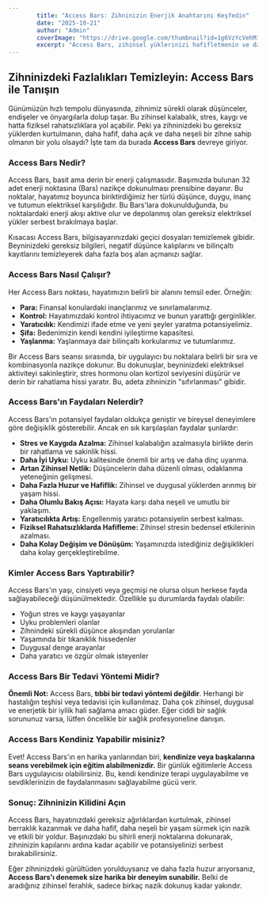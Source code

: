 ```yaml
---
        title: "Access Bars: Zihninizin Enerjik Anahtarını Keşfedin"
        date: "2025-10-21"
        author: "Admin"
        coverImage: "https://drive.google.com/thumbnail?id=1g6VzYcVehM1nvw154phVrxUG-TWfhYlg&sz=w1000"
        excerpt: "Access Bars, zihinsel yüklerinizi hafifletmenin ve daha huzurlu bir yaşam sürmenin anahtarıdır."
---
```

        
## Zihninizdeki Fazlalıkları Temizleyin: Access Bars ile Tanışın

Günümüzün hızlı tempolu dünyasında, zihnimiz sürekli olarak düşünceler, endişeler ve önyargılarla dolup taşar. Bu zihinsel kalabalık, stres, kaygı ve hatta fiziksel rahatsızlıklara yol açabilir. Peki ya zihninizdeki bu gereksiz yüklerden kurtulmanın, daha hafif, daha açık ve daha neşeli bir zihne sahip olmanın bir yolu olsaydı? İşte tam da burada **Access Bars** devreye giriyor.

### Access Bars Nedir?

Access Bars, basit ama derin bir enerji çalışmasıdır. Başımızda bulunan 32 adet enerji noktasına (Bars) nazikçe dokunulması prensibine dayanır. Bu noktalar, hayatımız boyunca biriktirdiğimiz her türlü düşünce, duygu, inanç ve tutumun elektriksel karşılığıdır. Bu Bars'lara dokunulduğunda, bu noktalardaki enerji akışı aktive olur ve depolanmış olan gereksiz elektriksel yükler serbest bırakılmaya başlar.

Kısacası Access Bars, bilgisayarınızdaki geçici dosyaları temizlemek gibidir. Beyninizdeki gereksiz bilgileri, negatif düşünce kalıplarını ve bilinçaltı kayıtlarını temizleyerek daha fazla boş alan açmanızı sağlar.

### Access Bars Nasıl Çalışır?

Her Access Bars noktası, hayatımızın belirli bir alanını temsil eder. Örneğin:

*   **Para:** Finansal konulardaki inançlarımız ve sınırlamalarımız.
*   **Kontrol:** Hayatımızdaki kontrol ihtiyacımız ve bunun yarattığı gerginlikler.
*   **Yaratıcılık:** Kendimizi ifade etme ve yeni şeyler yaratma potansiyelimiz.
*   **Şifa:** Bedenimizin kendi kendini iyileştirme kapasitesi.
*   **Yaşlanma:** Yaşlanmaya dair bilinçaltı korkularımız ve tutumlarımız.

Bir Access Bars seansı sırasında, bir uygulayıcı bu noktalara belirli bir sıra ve kombinasyonla nazikçe dokunur. Bu dokunuşlar, beyninizdeki elektriksel aktiviteyi sakinleştirir, stres hormonu olan kortizol seviyesini düşürür ve derin bir rahatlama hissi yaratır. Bu, adeta zihninizin "sıfırlanması" gibidir.

### Access Bars'ın Faydaları Nelerdir?

Access Bars'ın potansiyel faydaları oldukça geniştir ve bireysel deneyimlere göre değişiklik gösterebilir. Ancak en sık karşılaşılan faydalar şunlardır:

*   **Stres ve Kaygıda Azalma:** Zihinsel kalabalığın azalmasıyla birlikte derin bir rahatlama ve sakinlik hissi.
*   **Daha İyi Uyku:** Uyku kalitesinde önemli bir artış ve daha dinç uyanma.
*   **Artan Zihinsel Netlik:** Düşüncelerin daha düzenli olması, odaklanma yeteneğinin gelişmesi.
*   **Daha Fazla Huzur ve Hafiflik:** Zihinsel ve duygusal yüklerden arınmış bir yaşam hissi.
*   **Daha Olumlu Bakış Açısı:** Hayata karşı daha neşeli ve umutlu bir yaklaşım.
*   **Yaratıcılıkta Artış:** Engellenmiş yaratıcı potansiyelin serbest kalması.
*   **Fiziksel Rahatsızlıklarda Hafifleme:** Zihinsel stresin bedensel etkilerinin azalması.
*   **Daha Kolay Değişim ve Dönüşüm:** Yaşamınızda istediğiniz değişiklikleri daha kolay gerçekleştirebilme.

### Kimler Access Bars Yaptırabilir?

Access Bars'ın yaşı, cinsiyeti veya geçmişi ne olursa olsun herkese fayda sağlayabileceği düşünülmektedir. Özellikle şu durumlarda faydalı olabilir:

*   Yoğun stres ve kaygı yaşayanlar
*   Uyku problemleri olanlar
*   Zihnindeki sürekli düşünce akışından yorulanlar
*   Yaşamında bir tıkanıklık hissedenler
*   Duygusal denge arayanlar
*   Daha yaratıcı ve özgür olmak isteyenler

### Access Bars Bir Tedavi Yöntemi Midir?

**Önemli Not:** Access Bars, **tıbbi bir tedavi yöntemi değildir**. Herhangi bir hastalığın teşhisi veya tedavisi için kullanılmaz. Daha çok zihinsel, duygusal ve enerjetik bir iyilik hali sağlama amacı güder. Eğer ciddi bir sağlık sorununuz varsa, lütfen öncelikle bir sağlık profesyoneline danışın.

### Access Bars Kendiniz Yapabilir misiniz?

Evet! Access Bars'ın en harika yanlarından biri, **kendinize veya başkalarına seans verebilmek için eğitim alabilmenizdir.** Bir günlük eğitimlerle Access Bars uygulayıcısı olabilirsiniz. Bu, kendi kendinize terapi uygulayabilme ve sevdiklerinizin de faydalanmasını sağlayabilme gücü verir.

### Sonuç: Zihninizin Kilidini Açın

Access Bars, hayatınızdaki gereksiz ağırlıklardan kurtulmak, zihinsel berraklık kazanmak ve daha hafif, daha neşeli bir yaşam sürmek için nazik ve etkili bir yoldur. Başınızdaki bu sihirli enerji noktalarına dokunarak, zihninizin kapılarını ardına kadar açabilir ve potansiyelinizi serbest bırakabilirsiniz.

Eğer zihninizdeki gürültüden yorulduysanız ve daha fazla huzur arıyorsanız, **Access Bars'ı denemek size harika bir deneyim sunabilir.** Belki de aradığınız zihinsel ferahlık, sadece birkaç nazik dokunuş kadar yakındır.
